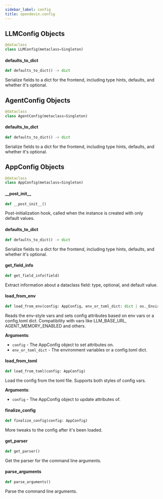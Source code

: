 ```yaml
---
sidebar_label: config
title: opendevin.config
---
```


## LLMConfig Objects

```python
@dataclass
class LLMConfig(metaclass=Singleton)
```

#### defaults\_to\_dict

```python
def defaults_to_dict() -> dict
```

Serialize fields to a dict for the frontend, including type hints, defaults, and whether it&#x27;s optional.

## AgentConfig Objects

```python
@dataclass
class AgentConfig(metaclass=Singleton)
```

#### defaults\_to\_dict

```python
def defaults_to_dict() -> dict
```

Serialize fields to a dict for the frontend, including type hints, defaults, and whether it&#x27;s optional.

## AppConfig Objects

```python
@dataclass
class AppConfig(metaclass=Singleton)
```

#### \_\_post\_init\_\_

```python
def __post_init__()
```

Post-initialization hook, called when the instance is created with only default values.

#### defaults\_to\_dict

```python
def defaults_to_dict() -> dict
```

Serialize fields to a dict for the frontend, including type hints, defaults, and whether it&#x27;s optional.

#### get\_field\_info

```python
def get_field_info(field)
```

Extract information about a dataclass field: type, optional, and default value.

#### load\_from\_env

```python
def load_from_env(config: AppConfig, env_or_toml_dict: dict | os._Environ)
```

Reads the env-style vars and sets config attributes based on env vars or a config.toml dict.
Compatibility with vars like LLM_BASE_URL, AGENT_MEMORY_ENABLED and others.

**Arguments**:

- `config` - The AppConfig object to set attributes on.
- `env_or_toml_dict` - The environment variables or a config.toml dict.

#### load\_from\_toml

```python
def load_from_toml(config: AppConfig)
```

Load the config from the toml file. Supports both styles of config vars.

**Arguments**:

- `config` - The AppConfig object to update attributes of.

#### finalize\_config

```python
def finalize_config(config: AppConfig)
```

More tweaks to the config after it&#x27;s been loaded.

#### get\_parser

```python
def get_parser()
```

Get the parser for the command line arguments.

#### parse\_arguments

```python
def parse_arguments()
```

Parse the command line arguments.

